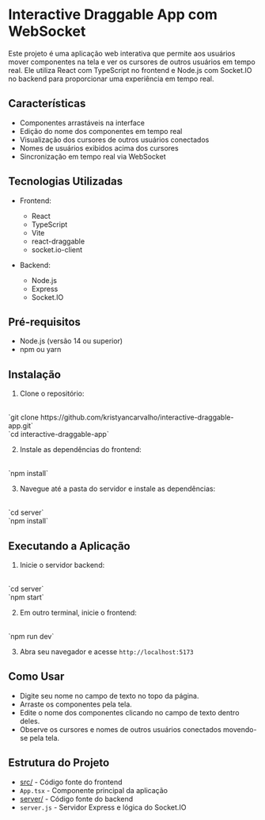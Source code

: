 # Interactive Draggable App com WebSocket

Este projeto é uma aplicação web interativa que permite aos usuários mover componentes na tela e ver os cursores de outros usuários em tempo real. Ele utiliza React com TypeScript no frontend e Node.js com Socket.IO no backend para proporcionar uma experiência em tempo real.

## Características

- Componentes arrastáveis na interface
- Edição do nome dos componentes em tempo real
- Visualização dos cursores de outros usuários conectados
- Nomes de usuários exibidos acima dos cursores
- Sincronização em tempo real via WebSocket

## Tecnologias Utilizadas

- Frontend:
  - React
  - TypeScript
  - Vite
  - react-draggable
  - socket.io-client

- Backend:
  - Node.js
  - Express
  - Socket.IO

## Pré-requisitos

- Node.js (versão 14 ou superior)
- npm ou yarn

## Instalação

1. Clone o repositório:
<br />
`git clone https://github.com/kristyancarvalho/interactive-draggable-app.git` 
<br />
`cd interactive-draggable-app`

2. Instale as dependências do frontend:
<br />
`npm install`

3. Navegue até a pasta do servidor e instale as dependências:
<br />
`cd server` 
<br />
`npm install`

## Executando a Aplicação

1. Inicie o servidor backend:
<br />
`cd server` 
<br />
`npm start`

2. Em outro terminal, inicie o frontend:
<br />
`npm run dev`


3. Abra seu navegador e acesse `http://localhost:5173`

## Como Usar

- Digite seu nome no campo de texto no topo da página.
- Arraste os componentes pela tela.
- Edite o nome dos componentes clicando no campo de texto dentro deles.
- Observe os cursores e nomes de outros usuários conectados movendo-se pela tela.

## Estrutura do Projeto

- [src/](cci:7://file:///c:/Users/krist/www/interactive-draggable-app/src:0:0-0:0) - Código fonte do frontend
- `App.tsx` - Componente principal da aplicação
- [server/](cci:7://file:///c:/Users/krist/www/interactive-draggable-app/server:0:0-0:0) - Código fonte do backend
- `server.js` - Servidor Express e lógica do Socket.IO
